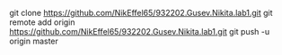 git clone https://github.com/NikEffel65/932202.Gusev.Nikita.lab1.git
git remote add origin https://github.com/NikEffel65/932202.Gusev.Nikita.lab1.git
git push -u origin master
